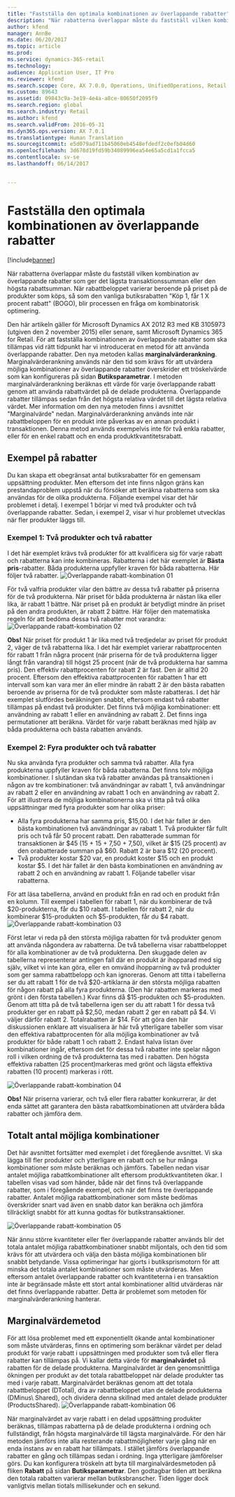 ```yaml
---
title: "Fastställa den optimala kombinationen av överlappande rabatter"
description: "När rabatterna överlappar måste du fastställ vilken kombination av överlappande rabatter som ger det lägsta transaktionssumman eller den högsta rabattsumman. När rabattbeloppet varierar beroende på priset på de produkter som köps, så som den vanliga butiksrabatten \"Köp 1, få 1 X procent rabatt\" (BOGO), blir processen en fråga om kombinatorisk optimering."
author: kfend
manager: AnnBe
ms.date: 06/20/2017
ms.topic: article
ms.prod: 
ms.service: dynamics-365-retail
ms.technology: 
audience: Application User, IT Pro
ms.reviewer: kfend
ms.search.scope: Core, AX 7.0.0, Operations, UnifiedOperations, Retail
ms.custom: 89643
ms.assetid: 09843c9a-3e19-4e4a-a8ce-80650f2095f9
ms.search.region: global
ms.search.industry: Retail
ms.author: kfend
ms.search.validFrom: 2016-05-31
ms.dyn365.ops.version: AX 7.0.1
ms.translationtype: Human Translation
ms.sourcegitcommit: e5d079ad711b45060eb4548efdedf2c0efb04d60
ms.openlocfilehash: 3d678d19fd59b34089996ea54e65a5cd1a1fcca5
ms.contentlocale: sv-se
ms.lasthandoff: 06/14/2017


---
```


# <a name="determine-the-optimal-combination-of-overlapping-discounts"></a>Fastställa den optimala kombinationen av överlappande rabatter

[!include[banner](includes/banner.md)]


När rabatterna överlappar måste du fastställ vilken kombination av överlappande rabatter som ger det lägsta transaktionssumman eller den högsta rabattsumman. När rabattbeloppet varierar beroende på priset på de produkter som köps, så som den vanliga butiksrabatten "Köp 1, får 1 X procent rabatt" (BOGO), blir processen en fråga om kombinatorisk optimering.

Den här artikeln gäller för Microsoft Dynamics AX 2012 R3 med KB 3105973 (utgiven den 2 november 2015) eller senare, samt Microsoft Dynamics 365 for Retail. För att fastställa kombinationen av överlappande rabatter som ska tillämpas vid rätt tidpunkt har vi introducerat en metod för att använda överlappande rabatter. Den nya metoden kallas **marginalvärderankning**. Marginalvärderankning används när den tid som krävs för att utvärdera möjliga kombinationer av överlappande rabatter överskrider ett tröskelvärde som kan konfigureras på sidan **Butiksparametrar**. I metoden marginalvärderankning beräknas ett värde för varje överlappande rabatt genom att använda rabattvärdet på de delade produkterna. Överlappande rabatter tillämpas sedan från det högsta relativa värdet till det lägsta relativa värdet. Mer information om den nya metoden finns i avsnittet "Marginalvärde" nedan. Marginalvärderankning används inte när rabattbeloppen för en produkt inte påverkas av en annan produkt i transaktionen. Denna metod används exempelvis inte för två enkla rabatter, eller för en enkel rabatt och en enda produktkvantitetsrabatt.

## <a name="discount-examples"></a>Exempel på rabatter
Du kan skapa ett obegränsat antal butiksrabatter för en gemensam uppsättning produkter. Men eftersom det inte finns någon gräns kan prestandaproblem uppstå när du försöker att beräkna rabatterna som ska användas för de olika produkterna. Följande exempel visar det här problemet i detalj. I exempel 1 börjar vi med två produkter och två överlappande rabatter. Sedan, i exempel 2, visar vi hur problemet utvecklas när fler produkter läggs till.

### <a name="example-1-two-products-and-two-discounts"></a>Exempel 1: Två produkter och två rabatter

I det här exemplet krävs två produkter för att kvalificera sig för varje rabatt och rabatterna kan inte kombineras. Rabatterna i det här exemplet är **Bästa pris**-rabatter. Båda produkterna uppfyller kraven för båda rabatterna. Här följer två rabatter.
![Överlappande rabatt-kombination 01](./media/overlapping-discount-combo-01.jpg)

För två valfria produkter vilar den bättre av dessa två rabatter på priserna för de två produkterna. När priset för båda produkterna är nästan lika eller lika, är rabatt 1 bättre. När priset på en produkt är betydligt mindre än priset på den andra produkten, är rabatt 2 bättre. Här följer den matematiska regeln för att bedöma dessa två rabatter mot varandra: ![Överlappande rabatt-kombination 02](./media/overlapping-discount-combo-02.jpg)

**Obs!** När priset för produkt 1 är lika med två tredjedelar av priset för produkt 2, väger de två rabatterna lika. I det här exemplet varierar rabattprocenten för rabatt 1 från några procent (när priserna för de två produkterna ligger långt från varandra) till högst 25 procent (när de två produkterna har samma pris). Den effektiv rabattprocenten för rabatt 2 är fast. Den är alltid 20 procent. Eftersom den effektiva rabattprocenten för rabatten 1 har ett intervall som kan vara mer än eller mindre än rabatt 2 är den bästa rabatten beroende av priserna för de två produkter som måste rabatteras. I det här exemplet slutfördes beräkningen snabbt, eftersom endast två rabatter tillämpas på endast två produkter. Det finns två möjliga kombinationer: ett användning av rabatt 1 eller en användning av rabatt 2. Det finns inga permutationer att beräkna. Värdet för varje rabatt beräknas med hjälp av båda produkterna och bästa rabatten används.

### <a name="example-2-four-products-and-two-discounts"></a>Exempel 2: Fyra produkter och två rabatter

Nu ska använda fyra produkter och samma två rabatter. Alla fyra produkterna uppfyller kraven för båda rabatterna. Det finns tolv möjliga kombinationer. I slutändan ska två rabatter användas på transaktionen i någon av tre kombinationer: två användningar av rabatt 1, två användningar av rabatt 2 eller en användning av rabatt 1 och en användning av rabatt 2. För att illustrera de möjliga kombinationerna ska vi titta på två olika uppsättningar med fyra produkter som har olika priser:

-   Alla fyra produkterna har samma pris, $15,00. I det här fallet är den bästa kombinationen två användningar av rabatt 1. Två produkter får fullt pris och två får 50 procent rabatt. Den rabatterade summan för transaktionen är $45 (15 + 15 + 7,50 + 7,50), vilket är $15 (25 procent) av den orabatterade summan på $60. Rabatt 2 är bara $12 (20 procent).
-   Två produkter kostar $20 var, en produkt koster $15 och en produkt kostar $5. I det här fallet är den bästa kombinationen en användning av rabatt 2 och en användning av rabatt 1. Följande tabeller visar rabatterna.

För att läsa tabellerna, använd en produkt från en rad och en produkt från en kolumn. Till exempel i tabellen för rabatt 1, när du kombinerar de två $20-produkterna, får du $10 rabatt. I tabellen för rabatt 2, när du kombinerar $15-produkten och $5-produkten, får du $4 rabatt.
![Överlappande rabatt-kombination 03](./media/overlapping-discount-combo-03.jpg)

Först letar vi reda på den största möjliga rabatten för två produkter genom att använda någondera av rabatterna. De två tabellerna visar rabattbeloppet för alla kombinationer av de två produkterna. Den skuggade delen av tabellerna representerar antingen fall där en produkt är ihopparad med sig själv, vilket vi inte kan göra, eller en omvänd ihopparning av två produkter som ger samma rabattbelopp och kan ignoreras. Genom att titta i tabellerna ser du att rabatt 1 för de två $20-artiklarna är den största möjliga rabatten för någon rabatt på alla fyra produkterna. (Den här rabatten markeras med grönt i den första tabellen.) Kvar finns då $15-produkten och $5-produkten. Genom att titta på de två tabellerna igen ser du att rabatt 1 för dessa två produkter ger en rabatt på $2,50, medan rabatt 2 ger en rabatt på $4. Vi väljer därför rabatt 2. Totalrabatten är $14. För att göra den här diskussionen enklare att visualisera är här två ytterligare tabeller som visar den effektiva rabattprocenten för alla möjliga kombinationer av två produkter för både rabatt 1 och rabatt 2. Endast halva listan över kombinationer ingår, eftersom det för dessa två rabatter inte spelar någon roll i vilken ordning de två produkterna tas med i rabatten. Den högsta effektiva rabatten (25 procent)markeras med grönt och lägsta effektiva rabatten (10 procent) markeras i rött. 

![Överlappande rabatt-kombination 04](./media/overlapping-discount-combo-04.jpg)

**Obs!** När priserna varierar, och två eller flera rabatter konkurrerar, är det enda sättet att garantera den bästa rabattkombinationen att utvärdera båda rabatter och jämföra dem.

## <a name="total-possible-combinations"></a>Totalt antal möjliga kombinationer
Det här avsnittet fortsätter med exemplet i det föregående avsnittet. Vi ska lägga till fler produkter och ytterligare en rabatt och se hur många kombinationer som måste beräknas och jämförs. Tabellen nedan visar antalet möjliga rabattkombinationer allt eftersom produktkvantiteten ökar. I tabellen visas vad som händer, både när det finns två överlappande rabatter, som i föregående exempel, och när det finns tre överlappande rabatter. Antalet möjliga rabattkombinationer som måste bedömas överskrider snart vad även en snabb dator kan beräkna och jämföra tillräckligt snabbt för att kunna godtas för butikstransaktioner.

![Överlappande rabatt-kombination 05](./media/overlapping-discount-combo-05.jpg)

När ännu större kvantiteter eller fler överlappande rabatter används blir det totala antalet möjliga rabattkombinationer snabbt miljontals, och den tid som krävs för att utvärdera och välja den bästa möjliga kombinationen blir snabbt betydande. Vissa optimeringar har gjorts i butiksprismotorn för att minska det totala antalet kombinationer som måste utvärderas. Men eftersom antalet överlappande rabatter och kvantiteterna i en transaktion inte är begränsade måste ett stort antal kombinationer alltid utvärderas när det finns överlappande rabatter. Detta är problemet som metoden för marginalvärderankning hanterar.

## <a name="marginal-value-method"></a>Marginalvärdemetod
För att lösa problemet med ett exponentiellt ökande antal kombinationer som måste utvärderas, finns en optimering som beräknar värdet per delad produkt för varje rabatt i uppsättningen med produkter som två eller flera rabatter kan tillämpas på. Vi kallar detta värde för **marginalvärdet** på rabatten för de delade produkterna. Marginalvärdet är den genomsnittliga ökningen per produkt av det totala rabattbeloppet när delade produkter tas med i varje rabatt. Marginalvärdet beräknas genom att det totala rabattbeloppet (DTotal), dra av rabattbeloppet utan de delade produkterna (DMinus\\ Shared), och dividera denna skillnad med antalet delade produkter (ProductsShared). 
![Överlappande rabatt-kombination 06](./media/overlapping-discount-combo-06.jpg)

När marginalvärdet av varje rabatt i en delad uppsättning produkter beräknas, tillämpas rabatterna på de delade produkterna i ordning och fullständigt, från högsta marginalvärde till lägsta marginalvärde. För den här metoden jämförs inte alla resterande rabattmöjligheter varje gång när en enda instans av en rabatt har tillämpats. I stället jämförs överlappande rabatter en gång och tillämpas sedan i ordning. Inga ytterligare jämförelser görs. Du kan konfigurera tröskeln att byta till marginalvärdesmetoden på fliken **Rabatt** på sidan **Butiksparametrar**. Den godtagbar tiden att beräkna den totala rabatten varierar mellan butiksbranscher. Tiden ligger dock vanligtvis mellan tiotals millisekunder och en sekund.





